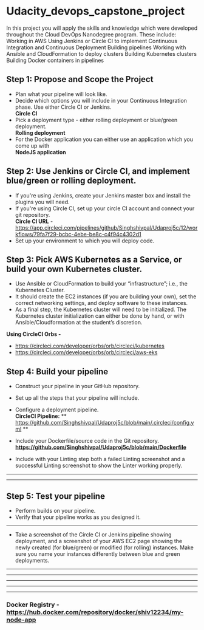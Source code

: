 # Udacity_devops_capstone_project
In this project you will apply the skills and knowledge which were developed throughout the Cloud DevOps Nanodegree program. These include:
Working in AWS
Using Jenkins or Circle CI to implement Continuous Integration and Continuous Deployment
Building pipelines
Working with Ansible and CloudFormation to deploy clusters
Building Kubernetes clusters
Building Docker containers in pipelines

## Step 1: Propose and Scope the Project
* Plan what your pipeline will look like.
* Decide which options you will include in your Continuous Integration phase. Use either Circle CI or Jenkins.  
    **Circle CI**
* Pick a deployment type - either rolling deployment or blue/green deployment.  
    **Rolling deployment**
* For the Docker application you can either use an application which you come up with  
    **NodeJS application**

## Step 2: Use Jenkins or Circle CI, and implement blue/green or rolling deployment.
* If you're using Jenkins, create your Jenkins master box and install the plugins you will need.
* If you're using Circle CI, set up your circle CI account and connect your git repository.  
  **Circle CI URL** - https://app.circleci.com/pipelines/github/Singhshivpal/Udaproj5c/12/workflows/79fa7f29-bcbc-4ebe-be8c-c4f94c4302d1
* Set up your environment to which you will deploy code.
   
## Step 3: Pick AWS Kubernetes as a Service, or build your own Kubernetes cluster.
* Use Ansible or CloudFormation to build your “infrastructure”; i.e., the Kubernetes Cluster.
* It should create the EC2 instances (if you are building your own), set the correct networking settings, and deploy software to these instances.
* As a final step, the Kubernetes cluster will need to be initialized. The Kubernetes cluster initialization can either be done by hand, or with Ansible/Cloudformation at the student’s discretion.  

 **Using CircleCI Orbs -**
* https://circleci.com/developer/orbs/orb/circleci/kubernetes
* https://circleci.com/developer/orbs/orb/circleci/aws-eks


## Step 4: Build your pipeline
* Construct your pipeline in your GitHub repository.  
* Set up all the steps that your pipeline will include.
* Configure a deployment pipeline.  
 **CircleCI Pipeline:** ** https://github.com/Singhshivpal/Udaproj5c/blob/main/.circleci/config.yml **
 
* Include your Dockerfile/source code in the Git repository.  
**https://github.com/Singhshivpal/Udaproj5c/blob/main/Dockerfile**

* Include with your Linting step both a failed Linting screenshot and a successful Linting screenshot to show the Linter working properly.
****
****

## Step 5: Test your pipeline
* Perform builds on your pipeline.
* Verify that your pipeline works as you designed it.  
** **

* Take a screenshot of the Circle CI or Jenkins pipeline showing deployment, and a screenshot of your AWS EC2 page showing the newly created (for blue/green) or modified (for rolling) instances. Make sure you name your instances differently between blue and green deployments.

****
****
****
****
****

### Docker Registry - https://hub.docker.com/repository/docker/shiv12234/my-node-app ###
